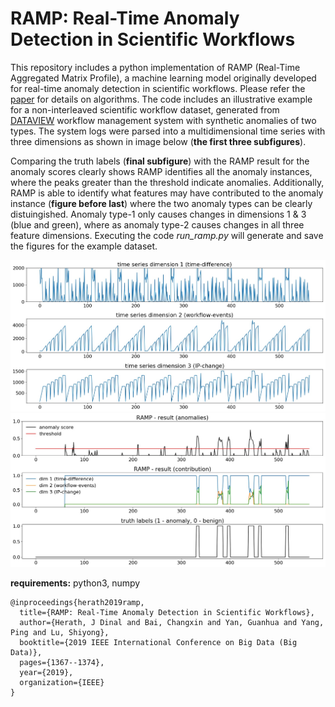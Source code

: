 # RAMP: Real-Time Anomaly Detection in Scientific Workflows 

This repository includes a python implementation of RAMP (Real-Time Aggregated Matrix Profile), a machine learning model originally developed for real-time anomaly detection in scientific workflows. Please refer the [paper](http://www.dinalherath.com/papers/2019RAMP_extended_paper.pdf) for details on algorithms. The code includes an illustrative example for a non-interleaved scientific workflow dataset, generated from [DATAVIEW](https://github.com/shiyonglu/DATAVIEW) workflow management system with synthetic anomalies of two types. The system logs were parsed into a multidimensional time series with three dimensions as shown in image below (__the first three subfigures__). 

Comparing the truth labels (__final subfigure__) with the RAMP result for the anomaly scores clearly shows RAMP identifies all the anomaly instances, where the peaks greater than the threshold indicate anomalies. Additionally, RAMP is able to identify what features may have contributed to the anomaly instance (__figure before last__) where the two anomaly types can be clearly distuingished. Anomaly type-1 only causes changes in dimensions 1 & 3 (blue and green), where as anomaly type-2 causes changes in all three feature dimensions. Executing the code _run_ramp.py_ will generate and save the figures for the example dataset.

![time-series](image_data.jpeg)
![tresult](image_result.jpeg)

**requirements:** python3, numpy

```
@inproceedings{herath2019ramp,
  title={RAMP: Real-Time Anomaly Detection in Scientific Workflows},
  author={Herath, J Dinal and Bai, Changxin and Yan, Guanhua and Yang, Ping and Lu, Shiyong},
  booktitle={2019 IEEE International Conference on Big Data (Big Data)},
  pages={1367--1374},
  year={2019},
  organization={IEEE}
}
```




